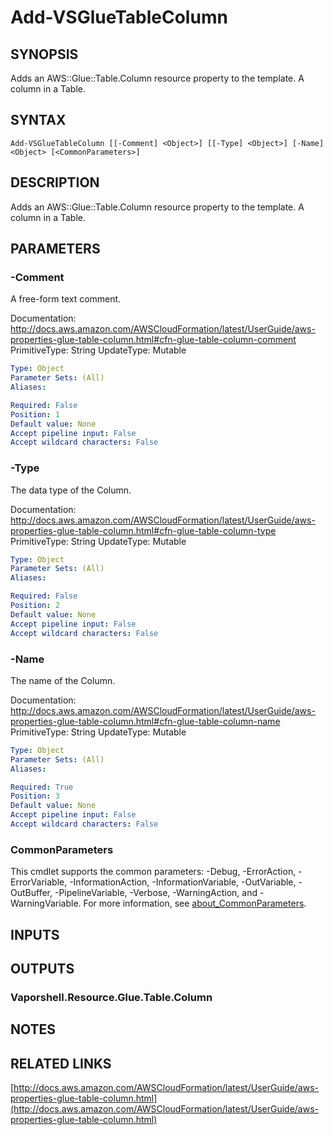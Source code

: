 # Add-VSGlueTableColumn

## SYNOPSIS
Adds an AWS::Glue::Table.Column resource property to the template.
A column in a Table.

## SYNTAX

```
Add-VSGlueTableColumn [[-Comment] <Object>] [[-Type] <Object>] [-Name] <Object> [<CommonParameters>]
```

## DESCRIPTION
Adds an AWS::Glue::Table.Column resource property to the template.
A column in a Table.

## PARAMETERS

### -Comment
A free-form text comment.

Documentation: http://docs.aws.amazon.com/AWSCloudFormation/latest/UserGuide/aws-properties-glue-table-column.html#cfn-glue-table-column-comment
PrimitiveType: String
UpdateType: Mutable

```yaml
Type: Object
Parameter Sets: (All)
Aliases:

Required: False
Position: 1
Default value: None
Accept pipeline input: False
Accept wildcard characters: False
```

### -Type
The data type of the Column.

Documentation: http://docs.aws.amazon.com/AWSCloudFormation/latest/UserGuide/aws-properties-glue-table-column.html#cfn-glue-table-column-type
PrimitiveType: String
UpdateType: Mutable

```yaml
Type: Object
Parameter Sets: (All)
Aliases:

Required: False
Position: 2
Default value: None
Accept pipeline input: False
Accept wildcard characters: False
```

### -Name
The name of the Column.

Documentation: http://docs.aws.amazon.com/AWSCloudFormation/latest/UserGuide/aws-properties-glue-table-column.html#cfn-glue-table-column-name
PrimitiveType: String
UpdateType: Mutable

```yaml
Type: Object
Parameter Sets: (All)
Aliases:

Required: True
Position: 3
Default value: None
Accept pipeline input: False
Accept wildcard characters: False
```

### CommonParameters
This cmdlet supports the common parameters: -Debug, -ErrorAction, -ErrorVariable, -InformationAction, -InformationVariable, -OutVariable, -OutBuffer, -PipelineVariable, -Verbose, -WarningAction, and -WarningVariable. For more information, see [about_CommonParameters](http://go.microsoft.com/fwlink/?LinkID=113216).

## INPUTS

## OUTPUTS

### Vaporshell.Resource.Glue.Table.Column
## NOTES

## RELATED LINKS

[http://docs.aws.amazon.com/AWSCloudFormation/latest/UserGuide/aws-properties-glue-table-column.html](http://docs.aws.amazon.com/AWSCloudFormation/latest/UserGuide/aws-properties-glue-table-column.html)

